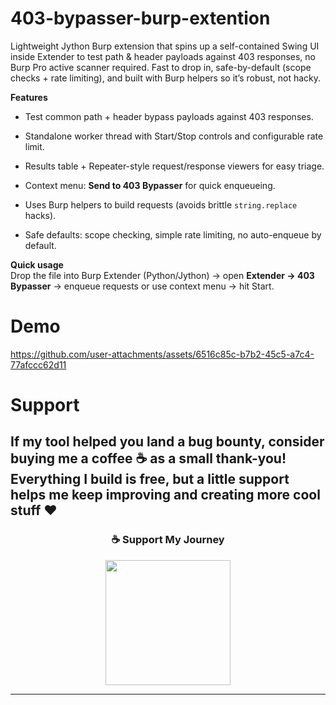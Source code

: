# 403-bypasser-burp-extention
Lightweight Jython Burp extension that spins up a self-contained Swing UI inside Extender to test path &amp; header payloads against 403 responses, no Burp Pro active scanner required. Fast to drop in, safe-by-default (scope checks + rate limiting), and built with Burp 
helpers so it’s robust, not hacky.

**Features**

-   Test common path + header bypass payloads against 403 responses.

-   Standalone worker thread with Start/Stop controls and configurable rate limit.

-   Results table + Repeater-style request/response viewers for easy triage.

-   Context menu: **Send to 403 Bypasser** for quick enqueueing.

-   Uses Burp helpers to build requests (avoids brittle `string.replace` hacks).

-   Safe defaults: scope checking, simple rate limiting, no auto-enqueue by default.

**Quick usage**\
Drop the file into Burp Extender (Python/Jython) -> open **Extender -> 403 Bypasser** -> enqueue requests or use context menu -> hit Start.

# Demo

https://github.com/user-attachments/assets/6516c85c-b7b2-45c5-a7c4-77afccc62d11

# Support
If my tool helped you land a bug bounty, consider buying me a coffee ☕️ as a small thank-you! Everything I build is free, but a little support helps me keep improving and creating more cool stuff ❤️
---

<div align="center">
  <h3>☕ Support My Journey</h3>
</div>


<div align="center">
  <a href="https://www.buymeacoffee.com/tobiasguta">
    <img src="https://cdn.buymeacoffee.com/buttons/v2/default-yellow.png" width="200" />
  </a>
</div>

---
